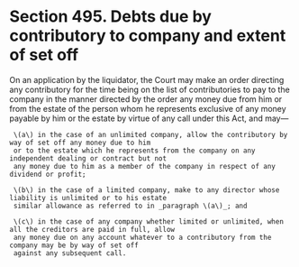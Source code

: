 # Section 495. Debts due by contributory to company and extent of set off

On an application by the liquidator, the Court may make an order directing any contributory for the time being on the list of contributories to pay to the company in the manner directed by the order any money due from him or from the estate of the person whom he represents exclusive of any money payable by him or the estate by virtue of any call under this Act, and may—

     \(a\) in the case of an unlimited company, allow the contributory by way of set off any money due to him  
     or to the estate which he represents from the company on any independent dealing or contract but not  
     any money due to him as a member of the company in respect of any dividend or profit;

     \(b\) in the case of a limited company, make to any director whose liability is unlimited or to his estate  
     similar allowance as referred to in _paragraph \(a\)_; and

     \(c\) in the case of any company whether limited or unlimited, when all the creditors are paid in full, allow  
     any money due on any account whatever to a contributory from the company may be by way of set off  
     against any subsequent call.

